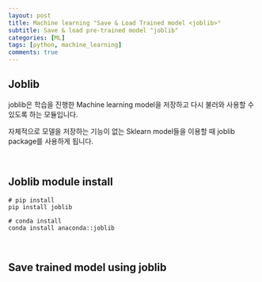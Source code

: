 ```yaml
---
layout: post
title: Machine learning "Save & Load Trained model <joblib>"
subtitle: Save & load pre-trained model "joblib"
categories: [ML]
tags: [python, machine_learning]
comments: true
---
```


## Joblib

joblib은 학습을 진행한 Machine learning model을 저장하고 다시 불러와 사용할 수 있도록 하는 모듈입니다.

자체적으로 모델을 저장하는 기능이 없는 Sklearn model들을 이용할 때 joblib package를 사용하게 됩니다.

<br/>

## Joblib module install

```
# pip install
pip install joblib

# conda install
conda install anaconda::joblib
```

<br/>

## Save trained model using joblib

```python3


```

